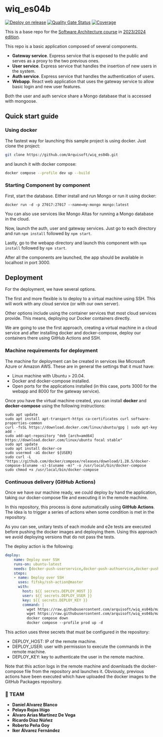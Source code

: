 # wiq_es04b

[![Deploy on release](https://github.com/Arquisoft/wiq_es04b/actions/workflows/release.yml/badge.svg)](https://github.com/Arquisoft/wiq_es04b/actions/workflows/release.yml)
[![Quality Gate Status](https://sonarcloud.io/api/project_badges/measure?project=Arquisoft_wiq_es04b&metric=alert_status)](https://sonarcloud.io/summary/new_code?id=Arquisoft_wiq_es04b)
[![Coverage](https://sonarcloud.io/api/project_badges/measure?project=Arquisoft_wiq_es04b&metric=coverage)](https://sonarcloud.io/summary/new_code?id=Arquisoft_wiq_es04b)

This is a base repo for the [Software Architecture course](http://arquisoft.github.io/)
in [2023/2024 edition](https://arquisoft.github.io/course2324.html).

This repo is a basic application composed of several components.

- **Gateway service**. Express service that is exposed to the public and serves as a proxy to the two previous ones.
- **User service**. Express service that handles the insertion of new users in the system.
- **Auth service**. Express service that handles the authentication of users.
- **Webapp**. React web application that uses the gateway service to allow basic login and new user features.

Both the user and auth service share a Mongo database that is accessed with mongoose.

## Quick start guide

### Using docker

The fastest way for launching this sample project is using docker. Just clone the project:

```sh
git clone https://github.com/Arquisoft/wiq_es04b.git
```

and launch it with docker compose:

```sh
docker compose --profile dev up --build
```

### Starting Component by component

First, start the database. Either install and run Mongo or run it using docker:

```docker run -d -p 27017:27017 --name=my-mongo mongo:latest```

You can also use services like Mongo Altas for running a Mongo database in the cloud.

Now, launch the auth, user and gateway services. Just go to each directory and run `npm install` followed
by `npm start`.

Lastly, go to the webapp directory and launch this component with `npm install` followed by `npm start`.

After all the components are launched, the app should be available in localhost in port 3000.

## Deployment

For the deployment, we have several options.

The first and more flexible is to deploy to a virtual machine using SSH. This will work with any cloud service (or with
our own server).

Other options include using the container services that most cloud services provide. This means, deploying our Docker
containers directly.

We are going to use the first approach, creating a virtual machine in a cloud service and after installing docker and
docker-compose, deploy our containers there using GitHub Actions and SSH.

### Machine requirements for deployment

The machine for deployment can be created in services like Microsoft Azure or Amazon AWS. These are in general the
settings that it must have:

- Linux machine with Ubuntu > 20.04.
- Docker and docker-compose installed.
- Open ports for the applications installed (in this case, ports 3000 for the webapp and 8000 for the gateway service).

Once you have the virtual machine created, you can install **docker** and **docker-compose** using the following
instructions:

```ssh
sudo apt update
sudo apt install apt-transport-https ca-certificates curl software-properties-common
curl -fsSL https://download.docker.com/linux/ubuntu/gpg | sudo apt-key add -
sudo add-apt-repository "deb [arch=amd64] https://download.docker.com/linux/ubuntu focal stable"
sudo apt update
sudo apt install docker-ce
sudo usermod -aG docker ${USER}
sudo curl -L "https://github.com/docker/compose/releases/download/1.28.5/docker-compose-$(uname -s)-$(uname -m)" -o /usr/local/bin/docker-compose
sudo chmod +x /usr/local/bin/docker-compose
```

### Continuous delivery (GitHub Actions)

Once we have our machine ready, we could deploy by hand the application, taking our docker-compose file and executing it
in the remote machine.

In this repository, this process is done automatically using **GitHub Actions**. The idea is to trigger a series of
actions when some condition is met in the repository.

As you can see, unitary tests of each module and e2e tests are executed before pushing the docker images and deploying
them. Using this approach we avoid deploying versions that do not pass the tests.

The deploy action is the following:

```yml
deploy:
    name: Deploy over SSH
    runs-on: ubuntu-latest
    needs: [docker-push-userservice,docker-push-authservice,docker-push-gatewayservice,docker-push-webapp]
    steps:
    - name: Deploy over SSH
      uses: fifsky/ssh-action@master
      with:
        host: ${{ secrets.DEPLOY_HOST }}
        user: ${{ secrets.DEPLOY_USER }}
        key: ${{ secrets.DEPLOY_KEY }}
        command: |
          wget https://raw.githubusercontent.com/arquisoft/wiq_es04b/master/docker-compose-deploy.yml -O docker-compose.yml
          wget https://raw.githubusercontent.com/arquisoft/wiq_es04b/master/.env -O .env
          docker compose down
          docker compose --profile prod up -d
```

This action uses three secrets that must be configured in the repository:

- DEPLOY_HOST: IP of the remote machine.
- DEPLOY_USER: user with permission to execute the commands in the remote machine.
- DEPLOY_KEY: key to authenticate the user in the remote machine.

Note that this action logs in the remote machine and downloads the docker-compose file from the repository and launches
it. Obviously, previous actions have been executed which have uploaded the docker images to the GitHub Packages
repository.

### 🚀 TEAM

- **Daniel Alvarez Blanco**
- **Pelayo Rojas Iñigo**
- **Álvaro Arias Martínez De Vega**
- **Ricardo Díaz Núñez**
- **Roberto Peña Goy**
- **Iker Álvarez Fernández**
